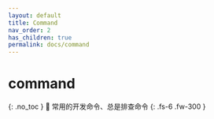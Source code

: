 ```yaml
---
layout: default
title: Command 
nav_order: 2
has_children: true
permalink: docs/command
---
```


# command
{: .no_toc }
🫠 常用的开发命令、总是排查命令
{: .fs-6 .fw-300 }
